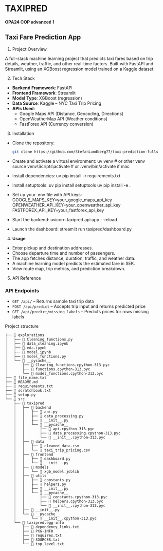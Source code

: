 # TAXIPRED

**OPA24 OOP advanced 1**

## Taxi Fare Prediction App

1. Project Overview

A full-stack machine learning project that predicts taxi fares based on trip details, weather, traffic, and other real-time factors. Built with FastAPI and Streamlit, using an XGBoost regression model trained on a Kaggle dataset.

2. Tech Stack

- **Backend Framework**: FastAPI
- **Frontend Framework**: Streamlit
- **Model Type**: XGBoost (regression)
- **Data Source**: Kaggle – NYC Taxi Trip Pricing
- **APIs Used**:
  - Google Maps API (Distance, Geocoding, Directions)
  - OpenWeatherMap API (Weather conditions)
  - FastForex API (Currency conversion)

3. Installation

- Clone the repository:
    ```bash
    git clone https://github.com/StefanLundberg77/taxi-prediction-fullstack-stefan-lundberg-opa24.git

-  Create and activate a virtual environment:
    uv venv # or other venv
    source venv\Scripts\activate # or .venv/bin/activate if mac

- Install dependencies:
    uv pip install -r requirements.txt

-  Install setuptools:
    uv pip install setuptools
    uv pip install -e .

- Set up your .env file with API keys:
    GOOGLE_MAPS_KEY=your_google_maps_api_key
    OPENWEATHER_API_KEY=your_openweather_api_key
    FASTFOREX_API_KEY=your_fastforex_api_key

- Start the backend:
    uvicorn taxipred.api:app --reload

- Launch the dashboard:
    streamlit run taxipred/dashboard.py



4. **Usage**

- Enter pickup and destination addresses.
- Choose departure time and number of passengers.
- The app fetches distance, duration, traffic, and weather data.
- A machine learning model predicts the estimated fare in SEK.
- View route map, trip metrics, and prediction breakdown.

5. API Reference

### API Endpoints

- `GET /api/` – Returns sample taxi trip data
- `POST /api/predict` – Accepts trip input and returns predicted price
- `GET /api/predict/missing_labels` – Predicts prices for rows missing labels

Project structure

```
├── 📂 explorations
│   ├── 📄 Cleaning_functions.py
│   ├── 📄 data_cleaning.ipynb
│   ├── 📄 eda.ipynb
│   ├── 📄 model.ipynb
│   ├── 📄 model_functions.py
│   └── 📂 __pycache__
│       ├── 📄 Cleaning_functions.cpython-313.pyc
│       ├── 📄 functions.cpython-313.pyc
│       └── 📄 model_functions.cpython-313.pyc
├── 📄 file_name.txt
├── 📄 README.md
├── 📄 requirements.txt
├── 📄 scratchbook.txt
├── 📄 setup.py
└── 📂 src
    ├── 📂 taxipred
    │   ├── 📂 backend
    │   │   ├── 📄 api.py
    │   │   ├── 📄 data_processing.py
    │   │   ├── 📄 __init__.py
    │   │   └── 📂 __pycache__
    │   │       ├── 📄 api.cpython-313.pyc
    │   │       ├── 📄 data_processing.cpython-313.pyc
    │   │       └── 📄 __init__.cpython-313.pyc
    │   ├── 📂 data
    │   │   ├── 📄 cleaned_data.csv
    │   │   └── 📄 taxi_trip_pricing.csv
    │   ├── 📂 frontend
    │   │   ├── 📄 dashboard.py
    │   │   └── 📄 __init__.py
    │   ├── 📂 models
    │   │   └── 📄 xgb_model.joblib
    │   ├── 📂 utils
    │   │   ├── 📄 constants.py
    │   │   ├── 📄 helpers.py
    │   │   ├── 📄 __init__.py
    │   │   └── 📂 __pycache__
    │   │       ├── 📄 constants.cpython-313.pyc
    │   │       ├── 📄 helpers.cpython-313.pyc
    │   │       └── 📄 __init__.cpython-313.pyc
    │   ├── 📄 __init__.py
    │   └── 📂 __pycache__
    │       └── 📄 __init__.cpython-313.pyc
    └── 📂 taxipred.egg-info
        ├── 📄 dependency_links.txt
        ├── 📄 PKG-INFO
        ├── 📄 requires.txt
        ├── 📄 SOURCES.txt
        └── 📄 top_level.txt
```


